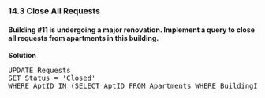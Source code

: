 ### 14.3 Close All Requests

#### Building #11 is undergoing a major renovation. Implement a query to close all requests from apartments in this building.

**Solution**

<pre>
UPDATE Requests
SET Status = 'Closed'
WHERE AptID IN (SELECT AptID FROM Apartments WHERE BuildingID = 11)
</pre>